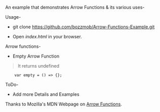 An example that demonstrates Arrow Functions & its various uses-

Usage-

- git clone https://github.com/bozzmob/Arrow-Functions-Example.git

- Open *index.html* in your browser.

Arrow functions-

- Empty Arrow Function
> It returns undefined

```
	var empty = () => {};
```

ToDo-
  * Add more Details and Examples


Thanks to Mozilla's MDN Webpage on [Arrow Functions](https://developer.mozilla.org/en-US/docs/Web/JavaScript/Reference/Functions/Arrow_functions).